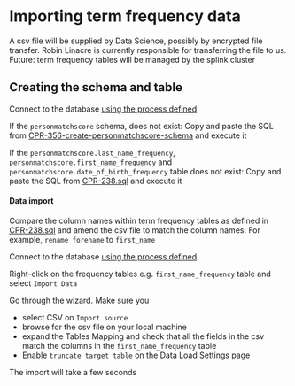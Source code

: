 # Importing term frequency data
A csv file will be supplied by Data Science, possibly by encrypted file transfer. Robin Linacre is currently responsible for transferring the file to us.
Future: term frequency tables will be managed by the splink cluster

## Creating the schema and table
Connect to the database [using the process defined](https://user-guide.cloud-platform.service.justice.gov.uk/documentation/other-topics/rds-external-access.html)

If the `personmatchscore` schema, does not exist:
Copy and paste the SQL from  [CPR-356-create-personmatchscore-schema](CPR-356-create-personmatchscore-schema.sql) and execute it

If the `personmatchscore.last_name_frequency`, `personmatchscore.first_name_frequency` and `personmatchscore.date_of_birth_frequency` table does not exist:
Copy and paste the SQL from  [CPR-238.sql](CPR-238.sql) and execute it

#### Data import

Compare the column names within term frequency tables as defined in [CPR-238.sql](CPR-238.sql) and amend the csv file to match the column names. For example, `rename forename` to `first_name`

Connect to the database [using the process defined](https://user-guide.cloud-platform.service.justice.gov.uk/documentation/other-topics/rds-external-access.html)

Right-click on the frequency tables e.g. `first_name_frequency` table and select `Import Data`

Go through the wizard. Make sure you
- select CSV on `Import source`
- browse for the csv file on your local machine
- expand the Tables Mapping and check that all the fields in the csv match the columns in the `first_name_frequency` table
- Enable `truncate target table` on the Data Load Settings page

The import will take a few seconds
